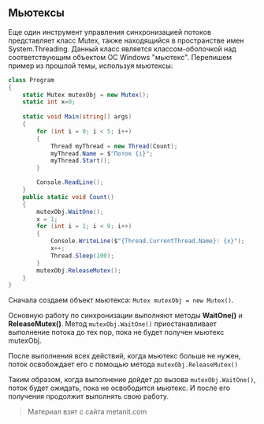 ## Мьютексы

Еще один инструмент управления синхронизацией потоков представляет класс Mutex, также находящийся в пространстве имен System.Threading. Данный класс является классом-оболочкой над соответствующим объектом ОС Windows "мьютекс". Перепишем пример из прошлой темы, используя мьютексы:

```cs
class Program
{
    static Mutex mutexObj = new Mutex();
    static int x=0;
    
    static void Main(string[] args)
    {
        for (int i = 0; i < 5; i++)
        {
            Thread myThread = new Thread(Count);
            myThread.Name = $"Поток {i}";
            myThread.Start();
        }

        Console.ReadLine();
    }
    public static void Count()
    {
        mutexObj.WaitOne();
        x = 1;
        for (int i = 1; i < 9; i++)
        {
            Console.WriteLine($"{Thread.CurrentThread.Name}: {x}");
            x++;
            Thread.Sleep(100);
        }
        mutexObj.ReleaseMutex();
    }
}
```

Сначала создаем объект мьютекса: `Mutex mutexObj = new Mutex()`.

Основную работу по синхронизации выполняют методы **WaitOne()** и **ReleaseMutex()**. Метод `mutexObj.WaitOne()` приостанавливает выполнение потока до тех пор, пока не будет получен мьютекс mutexObj.

После выполнения всех действий, когда мьютекс больше не нужен, поток освобождает его с помощью метода `mutexObj.ReleaseMutex()`

Таким образом, когда выполнение дойдет до вызова `mutexObj.WaitOne()`, поток будет ожидать, пока не освободится мьютекс. И после его получения продолжит выполнять свою работу.


> Материал взят с сайта metanit.com